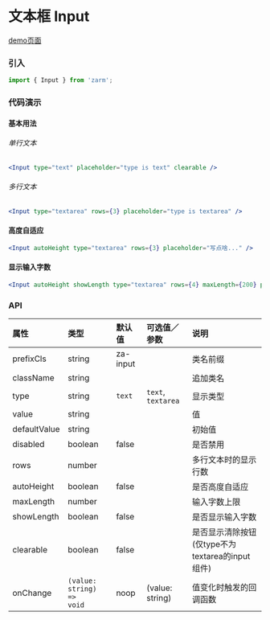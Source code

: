 # 文本框 Input

[demo页面](https://zhongantecheng.github.io/zarm/#/input)

### 引入

```js
import { Input } from 'zarm';
```

### 代码演示

#### 基本用法

###### 单行文本
```jsx
<Input type="text" placeholder="type is text" clearable />
```

###### 多行文本
```jsx
<Input type="textarea" rows={3} placeholder="type is textarea" />
```

#### 高度自适应
```jsx
<Input autoHeight type="textarea" rows={3} placeholder="写点啥..." />
```

#### 显示输入字数
```jsx
<Input autoHeight showLength type="textarea" rows={4} maxLength={200} placeholder="摘要" />
```


### API

| 属性 | 类型 | 默认值 | 可选值／参数 | 说明 |
| :--- | :--- | :--- | :--- | :--- |
| prefixCls | string | za-input | | 类名前缀 |
| className | string | | | 追加类名 |
| type | string | `text` | `text`, `textarea` | 显示类型 |
| value | string |  | | 值 |
| defaultValue | string |  | | 初始值 |
| disabled | boolean | false | | 是否禁用 |
| rows | number | | | 多行文本时的显示行数 |
| autoHeight | boolean | false | | 是否高度自适应 |
| maxLength | number | | | 输入字数上限 |
| showLength | boolean | false | | 是否显示输入字数 |
| clearable | boolean | false | | 是否显示清除按钮(仅type不为textarea的input组件) |
| onChange | <code>(value: string) => void</code> | noop | \(value: string\) | 值变化时触发的回调函数 |




